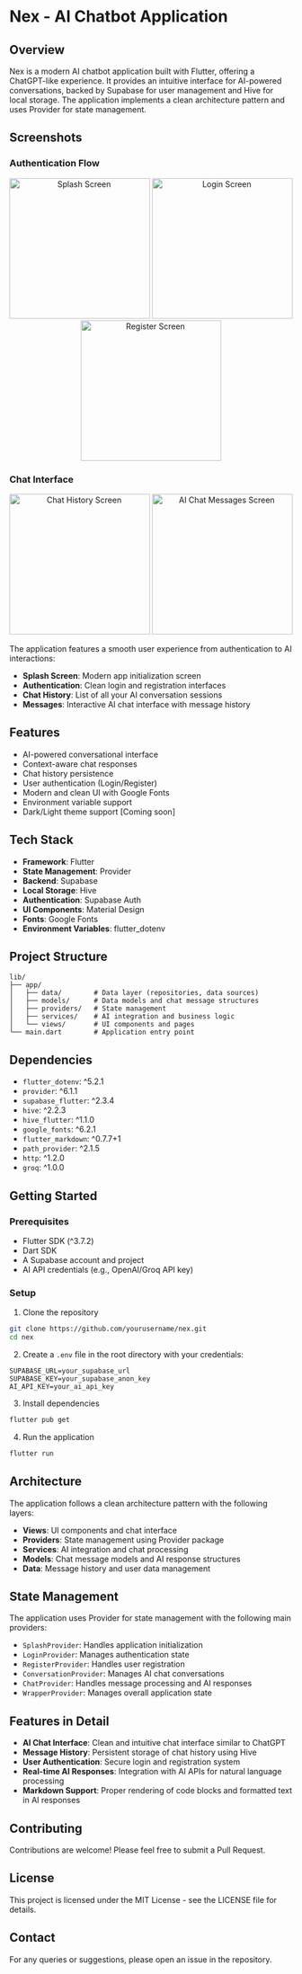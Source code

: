 # Nex - AI Chatbot Application

## Overview
Nex is a modern AI chatbot application built with Flutter, offering a ChatGPT-like experience. It provides an intuitive interface for AI-powered conversations, backed by Supabase for user management and Hive for local storage. The application implements a clean architecture pattern and uses Provider for state management.

## Screenshots

### Authentication Flow
<div align="center">
  <img src="demo_images/splash.png" alt="Splash Screen" width="250"/>
  <img src="demo_images/login.png" alt="Login Screen" width="250"/>
  <img src="demo_images/register.png" alt="Register Screen" width="250"/>
</div>

### Chat Interface
<div align="center">
  <img src="demo_images/conversations.png" alt="Chat History Screen" width="250"/>
  <img src="demo_images/messages.png" alt="AI Chat Messages Screen" width="250"/>
</div>

The application features a smooth user experience from authentication to AI interactions:
- **Splash Screen**: Modern app initialization screen
- **Authentication**: Clean login and registration interfaces
- **Chat History**: List of all your AI conversation sessions
- **Messages**: Interactive AI chat interface with message history

## Features
- AI-powered conversational interface
- Context-aware chat responses
- Chat history persistence
- User authentication (Login/Register)
- Modern and clean UI with Google Fonts
- Environment variable support
- Dark/Light theme support [Coming soon]

## Tech Stack
- **Framework**: Flutter
- **State Management**: Provider
- **Backend**: Supabase
- **Local Storage**: Hive
- **Authentication**: Supabase Auth
- **UI Components**: Material Design
- **Fonts**: Google Fonts
- **Environment Variables**: flutter_dotenv

## Project Structure
```
lib/
├── app/
│   ├── data/        # Data layer (repositories, data sources)
│   ├── models/      # Data models and chat message structures
│   ├── providers/   # State management
│   ├── services/    # AI integration and business logic
│   └── views/       # UI components and pages
└── main.dart        # Application entry point
```

## Dependencies
- `flutter_dotenv`: ^5.2.1
- `provider`: ^6.1.1
- `supabase_flutter`: ^2.3.4
- `hive`: ^2.2.3
- `hive_flutter`: ^1.1.0
- `google_fonts`: ^6.2.1
- `flutter_markdown`: ^0.7.7+1
- `path_provider`: ^2.1.5
- `http`: ^1.2.0
- `groq`: ^1.0.0

## Getting Started

### Prerequisites
- Flutter SDK (^3.7.2)
- Dart SDK
- A Supabase account and project
- AI API credentials (e.g., OpenAI/Groq API key)

### Setup
1. Clone the repository
```bash
git clone https://github.com/yourusername/nex.git
cd nex
```

2. Create a `.env` file in the root directory with your credentials:
```
SUPABASE_URL=your_supabase_url
SUPABASE_KEY=your_supabase_anon_key
AI_API_KEY=your_ai_api_key
```

3. Install dependencies
```bash
flutter pub get
```

4. Run the application
```bash
flutter run
```

## Architecture
The application follows a clean architecture pattern with the following layers:
- **Views**: UI components and chat interface
- **Providers**: State management using Provider package
- **Services**: AI integration and chat processing
- **Models**: Chat message models and AI response structures
- **Data**: Message history and user data management

## State Management
The application uses Provider for state management with the following main providers:
- `SplashProvider`: Handles application initialization
- `LoginProvider`: Manages authentication state
- `RegisterProvider`: Handles user registration
- `ConversationProvider`: Manages AI chat conversations
- `ChatProvider`: Handles message processing and AI responses
- `WrapperProvider`: Manages overall application state

## Features in Detail
- **AI Chat Interface**: Clean and intuitive chat interface similar to ChatGPT
- **Message History**: Persistent storage of chat history using Hive
- **User Authentication**: Secure login and registration system
- **Real-time AI Responses**: Integration with AI APIs for natural language processing
- **Markdown Support**: Proper rendering of code blocks and formatted text in AI responses

## Contributing
Contributions are welcome! Please feel free to submit a Pull Request.

## License
This project is licensed under the MIT License - see the LICENSE file for details.

## Contact
For any queries or suggestions, please open an issue in the repository.
